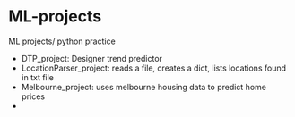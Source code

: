 # ML-projects
ML projects/ python practice 

- DTP_project: Designer trend predictor 
- LocationParser_project: reads a file, creates a dict, lists locations found in txt file
- Melbourne_project: uses melbourne housing data to predict home prices
- 
